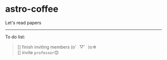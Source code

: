 # astro-coffee
Let's read papers

---
To do list:   
> [] finish inviting members (o゜▽゜)o☆   
> [] invite `professor`:blush:
